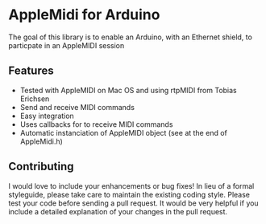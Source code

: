 # AppleMidi for Arduino

The goal of this library is to enable an Arduino, with an Ethernet shield, to particpate in an AppleMIDI session

## Features
* Tested with AppleMIDI on Mac OS and using rtpMIDI from Tobias Erichsen
* Send and receive MIDI commands
* Easy integration
* Uses callbacks for to receive MIDI commands
* Automatic instanciation of AppleMIDI object (see at the end of AppleMidi.h)

## Contributing
I would love to include your enhancements or bug fixes! In lieu of a formal styleguide, please take care to maintain the existing coding style. Please test your code before sending a pull request. It would be very helpful if you include a detailed explanation of your changes in the pull request.